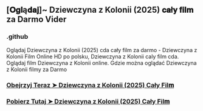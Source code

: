 ## [𝐎𝐠𝐥ą𝐝𝐚𝐣]~ Dziewczyna z Kolonii (2025) 𝐜𝐚ł𝐲 𝐟𝐢𝐥𝐦 za Darmo Vider

### .github

Oglądaj Dziewczyna z Kolonii (2025) cda cały film za darmo - Dziewczyna z Kolonii Film Online HD po polsku, Dziewczyna z Kolonii caly film cda. Oglądaj film Dziewczyna z Kolonii online. Gdzie można oglądać Dziewczyna z Kolonii filmy za Darmo

### [Obejrzyj Teraz ➤ Dziewczyna z Kolonii (2025) Cały Fil𝐦](https://epicscreen.fun/pl/movie/1171153/kln-75.gito❤️)

### [Pobierz Tutaj ➤ Dziewczyna z Kolonii (2025) Cały Fil𝐦](https://epicscreen.fun/pl/movie/1171153/kln-75.gito❤️)
